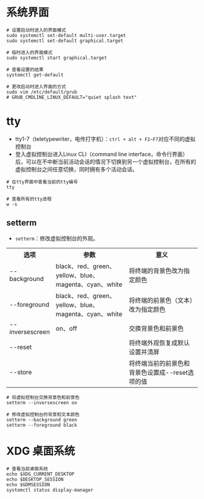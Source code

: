 # 系统界面

```shell
# 设置启动时进入的界面模式
sudo systemctl set-default multi-user.target
sudo systemctl set-default graphical.target

# 临时进入的界面模式
sudo systemctl start graphical.target

# 查看设置的结果
systemctl get-default

# 更改启动时进入界面的方式
sudo vim /etc/default/grub
# GRUB_CMDLINE_LINUX_DEFAULT="quiet splash text"
```

# tty

- tty1-7（teletypewriter，电传打字机）：`ctrl + alt + F2~F7`对应不同的虚拟控制台
- 登入虚拟控制台进入Linux CLI（command line interface，命令行界面）后，可以在不中断当前活动会话的情况下切换到另一个虚拟控制台，在所有的虚拟控制台之间任意切换，同时拥有多个活动会话。

```shell
# 在tty界面中查看当前的tty编号
tty
```

```shell
# 查看所有的tty进程
w -s
```

## setterm

- `setterm`：修改虚拟控制台的外观。

<table>
    <tr>
        <th wdith="20%">选项</th>
        <th width="40%">参数</th>
        <th width="40%">意义</th>
    </tr>
    <tr>
        <td>--background</td>
        <td>black、red、green、yellow、blue、magenta、cyan、white</td>
        <td>将终端的背景色改为指定颜色</td>
    </tr>
    <tr>
        <td>--foreground</td>
        <td>black、red、green、yellow、blue、magenta、cyan、white</td>
        <td>将终端的前景色（文本）改为指定颜色</td>
    </tr>
    <tr>
        <td>--inversescreen</td>
        <td>on、off</td>
        <td>交换背景色和前景色</td>
    </tr>
    <tr>
        <td>--reset</td>
        <td></td>
        <td>将终端外观恢复成默认设置并清屏</td>
    </tr>
    <tr>
        <td>--store</td>
        <td></td>
        <td>将终端当前的前景色和背景色设置成--reset选项的值</td>
    </tr>
</table>

```shell
# 将虚拟控制台交换背景色和前景色
setterm --inversescreen on

# 修改虚拟控制台的背景和文本颜色
setterm --background green
setterm --foreground black
```

# XDG 桌面系统

```shell
# 查看当前桌面系统
echo $XDG_CURRENT_DESKTOP
echo $DESKTOP_SESSION
echo $GDMSESSION
systemctl status display-manager
```
